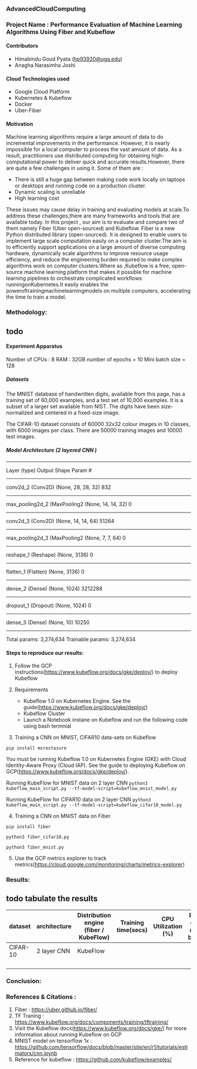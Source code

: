 ### AdvancedCloudComputing 

### Project Name : Performance Evaluation of Machine Learning Algorithms Using Fiber and Kubeflow

#### Contributors
* Himabindu Goud Pyata (hp93920@uga.edu)
* Anagha Narasimha Joshi

#### Cloud Technologies used
* Google Cloud Platform
* Kubernetes & Kubeflow
* Docker
* Uber-Fiber

#### Motivation 
M​achine learning algorithms require a large amount of data to do incremental improvements in the performance. However, it is nearly impossible for a local computer to process the vast amount of data. As a result, practitioners use distributed computing for obtaining high-computational power to deliver quick and accurate results.However, there are quite a few challenges in using it. Some of them are :

* There is still a huge gap between making code work locally on laptops or desktops and running code on a production cluster.
* Dynamic scaling is unreliable
* High learning cost

These issues may cause delay in training and evaluating models at scale.To address these challenges,there are many frameworks and tools that are available today. In this project , our aim is to evaluate and compare two of them namely Fiber (Uber open-sourced) and Kubeflow.
Fiber is a new Python distributed library (open-sourced). It is designed to enable users to implement large scale computation easily on a computer cluster.The aim is to efficiently support applications on a large amount of diverse computing hardware, dynamically scale algorithms to improve resource usage efficiency, and reduce the engineering burden required to make complex algorithms work on computer clusters.Where as ,​Kubeflow is a free, open-source machine learning platform that makes it possible for machine learning pipelines to orchestrate complicated workflows runningonKubernetes.It easily enables the poweroftrainingmachinelearningmodels on multiple computers, accelerating the time to train a model.

### Methodology:
## todo 

#### Experiment Apparatus

Number of CPUs : 8
RAM : 32GB
number of epochs = 10
Mini batch size = 128 

##### Datasets 

The MNIST database of handwritten digits, available from this page, has a training set of 60,000 examples, and a test set of 10,000 examples. It is a subset of a larger set available from NIST. The digits have been size-normalized and centered in a fixed-size image.

The CIFAR-10 dataset consists of 60000 32x32 colour images in 10 classes, with 6000 images per class. There are 50000 training images and 10000 test images.


##### Model Architecture (2 layered CNN )
_________________________________________________________________
Layer (type)                 Output Shape              Param #   
_________________________________________________________________

conv2d_2 (Conv2D)            (None, 28, 28, 32)        832       
_________________________________________________________________
max_pooling2d_2 (MaxPooling2 (None, 14, 14, 32)        0         
_________________________________________________________________
conv2d_3 (Conv2D)            (None, 14, 14, 64)        51264     
_________________________________________________________________
max_pooling2d_3 (MaxPooling2 (None, 7, 7, 64)          0         
_________________________________________________________________
reshape_1 (Reshape)          (None, 3136)              0         
_________________________________________________________________
flatten_1 (Flatten)          (None, 3136)              0         
_________________________________________________________________
dense_2 (Dense)              (None, 1024)              3212288   
_________________________________________________________________
dropout_1 (Dropout)          (None, 1024)              0         
_________________________________________________________________
dense_3 (Dense)              (None, 10)                10250     
_________________________________________________________________

Total params: 3,274,634
Trainable params: 3,274,634

#### Steps to reproduce our results:

1. Follow the GCP instructions(https://www.kubeflow.org/docs/gke/deploy/) to deploy Kubeflow 

2. Requirements

    * Kubeflow 1.0 on Kubernetes Engine. See the guide(https://www.kubeflow.org/docs/gke/deploy/)
    * Kubeflow Cluster 
    * Launch a Notebook instane on Kubeflow and run the following code using bash termnial

3. Training a CNN on MNIST, CIFAR10 data-sets on Kubeflow 

`pip install msrestazure` 

You must be running Kubeflow 1.0 on Kubernetes Engine (GKE) with Cloud Identity-Aware Proxy (Cloud IAP). See the guide to deploying Kubeflow on GCP(https://www.kubeflow.org/docs/gke/deploy/).

Running KubeFlow for MNIST data on 2 layer CNN
`python3 kubeflow_main_script.py --tf-model-script=kubeflow_mnist_model.py` 

Running KubeFlow for CIFAR10 data on 2 layer CNN
`python3 kubeflow_main_script.py --tf-model-script=kubeflow_cifar10_model.py` 

4. Training a CNN on MNIST data on Fiber 

`pip install fiber` 

`python3 fiber_cifar10.py`

`python3 fiber_mnist.py`

5. Use the GCP metrics explorer to track metrics(https://cloud.google.com/monitoring/charts/metrics-explorer)

### Results:

## todo tabulate the results 

|   dataset|  architecture |  Distribution engine (fiber / KubeFlow) | Training time(secs)  | CPU Utilization (%)   |  Peak disk read bytes  |  Peak disk write bytes  |
|---|---|---|---|---|---|---|
|  CIFAR-10 | 2 layer CNN  | KubeFlow  |   |   |   |   |
|   |   |   |   |   |   |   |
|   |   |   |   |   |   |   |
|   |   |   |   |   |   |   |
|   |   |   |   |   |   |   |

### Conclusion:


### References & Citations :
1. Fiber : ​https://uber.github.io/fiber/
2. TF Traning : https://www.kubeflow.org/docs/components/training/tftraining/
3. Visit the Kubeflow docs(https://www.kubeflow.org/docs/gke/) for more information about running Kubeflow on GCP
4. MNIST model on tensorflow 1x : https://github.com/tensorflow/docs/blob/master/site/en/r1/tutorials/estimators/cnn.ipynb
5. Reference for kubeflow : https://github.com/kubeflow/examples/ 


